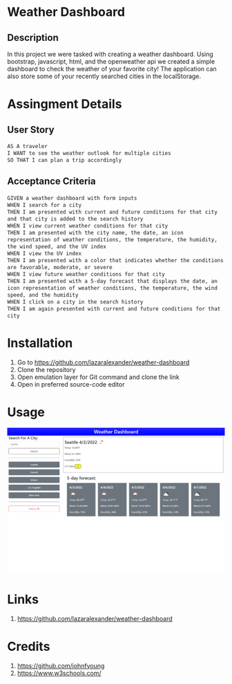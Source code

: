 # Weather Dashboard

## Description

In this project we were tasked with creating a weather dashboard. Using bootstrap, javascript, html, and the openweather api we created a simple dashboard to check the weather of your favorite city! The application can also store some of your recently searched cities in the localStorage. 

# Assingment Details

## User Story

```
AS A traveler
I WANT to see the weather outlook for multiple cities
SO THAT I can plan a trip accordingly

```

## Acceptance Criteria

```
GIVEN a weather dashboard with form inputs
WHEN I search for a city
THEN I am presented with current and future conditions for that city and that city is added to the search history
WHEN I view current weather conditions for that city
THEN I am presented with the city name, the date, an icon representation of weather conditions, the temperature, the humidity, the wind speed, and the UV index
WHEN I view the UV index
THEN I am presented with a color that indicates whether the conditions are favorable, moderate, or severe
WHEN I view future weather conditions for that city
THEN I am presented with a 5-day forecast that displays the date, an icon representation of weather conditions, the temperature, the wind speed, and the humidity
WHEN I click on a city in the search history
THEN I am again presented with current and future conditions for that city

```

# Installation

1. Go to https://github.com/lazaralexander/weather-dashboard
2. Clone the repository
3. Open emulation layer for Git command and clone the link
4. Open in preferred source-code editor

# Usage

![Screenshot of Website](https://github.com/lazaralexander/weather-dashboard/blob/main/assets/images/Screenshot%202022-04-02%20165658.png "Website")

# Links

1. https://github.com/lazaralexander/weather-dashboard

# Credits

1. https://github.com/johnfyoung
2. https://www.w3schools.com/